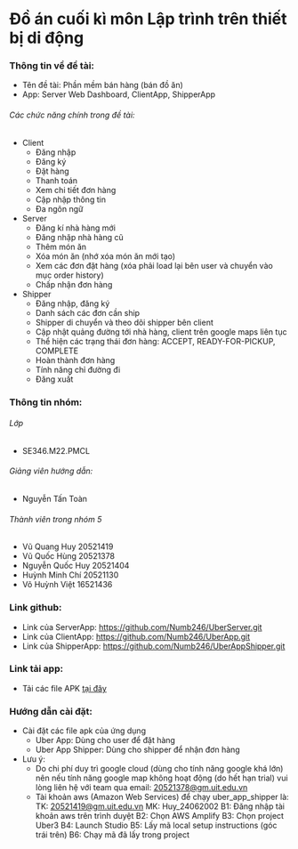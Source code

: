 # Đồ án cuối kì môn Lập trình trên thiết bị di động
### Thông tin về đề tài:
- Tên đề tài: Phần mềm bán hàng (bán đồ ăn)
- App: Server Web Dashboard, ClientApp, ShipperApp
###### Các chức năng chính trong đề tài:
- Client
  - Đăng nhập
  - Đăng ký
  - Đặt hàng
  - Thanh toán
  - Xem chi tiết đơn hàng
  - Cập nhập thông tin
  - Đa ngôn ngữ
- Server
  - Đăng kí nhà hàng mới
  - Đăng nhặp nhà hàng cũ
  - Thêm món ăn
  - Xóa món ăn (nhớ xóa món ăn mới tạo)
  - Xem các đơn đặt hàng (xóa phải load lại bên user và chuyển vào mục order history)
  - Chấp nhận đơn hàng
- Shipper
	- Đăng nhập, đăng ký 
	- Danh sách các đơn cần ship
	- Shipper di chuyển và theo dõi shipper bên client
	- Cập nhật quảng đường tới nhà hàng, client trên google maps liên tục
	- Thể hiện các trạng thái đơn hàng: ACCEPT, READY-FOR-PICKUP, COMPLETE
	- Hoàn thành đơn hàng
	- Tính năng chỉ đường đi
	- Đăng xuất
### Thông tin nhóm:
###### Lớp
- SE346.M22.PMCL
###### Giảng viên hướng dẫn:
- Nguyễn Tấn Toàn
###### Thành viên trong nhóm 5
- Vũ Quang Huy 20521419
- Vũ Quốc Hùng 20521378
- Nguyễn Quốc Huy 20521404
- Huỳnh Minh Chí 20521130
- Võ Huỳnh Việt 16521436
### Link github:
- Link của ServerApp: https://github.com/Numb246/UberServer.git
- Link của ClientApp: https://github.com/Numb246/UberApp.git
- Link của ShipperApp: https://github.com/Numb246/UberAppShipper.git
### Link tải app:
- Tải các file APK [tại đây](https://drive.google.com/drive/folders/1DBVGRXw9NlZ3tqFwEVwtfdjsYBBONAd5?usp=sharing)
### Hướng dẫn cài đặt:
- Cài đặt các file apk của ứng dụng
  - Uber App: Dùng cho user để đặt hàng
  - Uber App Shipper: Dùng cho shipper để nhận đơn hàng
- Lưu ý:
  - Do chi phí duy trì google cloud (dùng cho tính năng google khá lớn) nên nếu tính năng google map không hoạt động (do hết hạn trial) vui lòng liên hệ với team qua email: 20521378@gm.uit.edu.vn
  - Tài khoản aws (Amazon Web Services) để chạy uber_app_shipper là: 
TK: 20521419@gm.uit.edu.vn
MK: Huy_24062002
  B1: Đăng nhập tài khoản aws trên trình duyệt
  B2: Chọn AWS Amplify
  B3: Chọn project Uber3
  B4: Launch Studio
  B5: Lấy mã local setup instructions (góc trái trên)
  B6: Chạy mã đã lấy trong project
